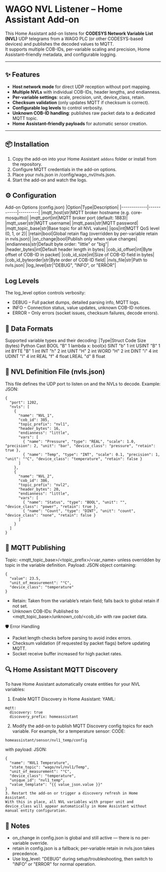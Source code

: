 # WAGO NVL Listener – Home Assistant Add-on

This Home Assistant add-on listens for **CODESYS Network Variable List (NVL)** UDP telegrams from a WAGO PLC (or other CODESYS-based devices) and publishes the decoded values to MQTT.  
It supports multiple COB-IDs, per-variable scaling and precision, Home Assistant–friendly metadata, and configurable logging.

---

## ✨ Features

- **Host network mode** for direct UDP reception without port mapping.
- **Multiple NVLs** with individual COB-IDs, header lengths, and endianness.
- **Per-variable settings**: scale, precision, unit, device_class, retain.
- **Checksum validation** (only updates MQTT if checksum is correct).
- **Configurable log levels** to control verbosity.
- **Unknown COB-ID handling**: publishes raw packet data to a dedicated MQTT topic.
- **Home Assistant–friendly payloads** for automatic sensor creation.

---

## 📦 Installation

1. Copy the add-on into your Home Assistant `addons` folder or install from the repository.
2. Configure MQTT credentials in the add-on options.
3. Place your nvls.json in /config/wago_nvl/nvls.json.
4. Start the add-on and watch the logs.

## ⚙️ Configuration
Add-on Options (config.json)
|Option|Type|Description|
|-------------|------------|----------|
|mqtt_host|str|MQTT broker hostname (e.g. core-mosquitto)|
|mqtt_port|int|MQTT broker port (default: 1883)|
|mqtt_user|str|MQTT username|
|mqtt_pass|str|MQTT password|
|mqtt_topic_base|str|Base topic for all NVL values|
|qos|int|MQTT QoS level (0, 1, or 2)|
|retain|bool|Global retain flag (overridden by per-variable retain in nvls.json)|
|on_change|bool|Publish only when value changes|
|endianness|str|Default byte order: "little" or "big"|
|header_bytes|int|Default header length in bytes|
|cob_id_offset|int|Byte offset of COB-ID in packet|
|cob_id_size|int|Size of COB-ID field in bytes|
|cob_id_byteorder|str|Byte order of COB-ID field|
|nvls_file|str|Path to nvls.json|
|log_level|str|"DEBUG", "INFO", or "ERROR"|

## Log Levels

The log_level option controls verbosity:
* DEBUG – Full packet dumps, detailed parsing info, MQTT logs.
* INFO – Connection status, value updates, unknown COB-ID notices.
* ERROR – Only errors (socket issues, checksum failures, decode errors).

## 📄 Data Formats
Supported variable types and their decoding:
|Type|Struct Code	Size (bytes)	Python Cast
BOOL	"B"	1	lambda x: bool(x)
SINT	"b"	1	int
USINT	"B"	1	int
BYTE	"B"	1	int
INT	"h"	2	int
UINT	"H"	2	int
WORD	"H"	2	int
DINT	"i"	4	int
UDINT	"I"	4	int
REAL	"f"	4	float
LREAL	"d"	8	float

## 📂 NVL Definition File (nvls.json)

This file defines the UDP port to listen on and the NVLs to decode.
Example:
JSON:
```
{
  "port": 1202,
  "nvls": [
    {
      "name": "NVL_1",
      "cob_id": 385,
      "topic_prefix": "nvl1",
      "header_bytes": 16,
      "endianness": "little",
      "vars": [
        { "name": "Pressure", "type": "REAL", "scale": 1.0, "precision": 2, "unit": "bar", "device_class": "pressure", "retain": true },
        { "name": "Temp", "type": "INT", "scale": 0.1, "precision": 1, "unit": "°C", "device_class": "temperature", "retain": false }
      ]
    },
    {
      "name": "NVL_2",
      "cob_id": 386,
      "topic_prefix": "nvl2",
      "header_bytes": 20,
      "endianness": "little",
      "vars": [
        { "name": "Status", "type": "BOOL", "unit": "", "device_class": "power", "retain": true },
        { "name": "Count", "type": "DINT", "unit": "count", "device_class": "none", "retain": false }
      ]
    }
  ]
}
```

## 📨 MQTT Publishing
Topic: <mqtt_topic_base>/<topic_prefix>/<var_name> unless overridden by topic in the variable definition.
Payload: JSON object containing:
```
{
  "value": 23.5,
  "unit_of_measurement": "°C",
  "device_class": "temperature"
}
```

* Retain: Taken from the variable’s retain field; falls back to global retain if not set.
* Unknown COB-IDs: Published to <mqtt_topic_base>/unknown_cob/<cob_id> with raw packet data.

🛡 Error Handling
* Packet length checks before parsing to avoid index errors.
* Checksum validation (if requested by packet flags) before updating MQTT.
* Socket receive buffer increased for high packet rates.

## 🔍 Home Assistant MQTT Discovery

To have Home Assistant automatically create entities for your NVL variables:

1. Enable MQTT Discovery in Home Assistant:
YAML:
```
mqtt:
  discovery: true
  discovery_prefix: homeassistant
```
2. Modify the add-on to publish MQTT Discovery config topics for each variable. For example, for a temperature sensor:
CODE:
```
homeassistant/sensor/nvl1_temp/config
```
with payload:
JSON:
```
{
  "name": "NVL1 Temperature",
  "state_topic": "wago/nvl/nvl1/Temp",
  "unit_of_measurement": "°C",
  "device_class": "temperature",
  "unique_id": "nvl1_temp",
  "value_template": "{{ value_json.value }}"
}
3. Restart the add-on or trigger a discovery refresh in Home Assistant.
With this in place, all NVL variables with proper unit and device_class will appear automatically in Home Assistant without manual entity configuration.
```

## 📌 Notes
* on_change in config.json is global and still active — there is no per-variable override.
* retain in config.json is a fallback; per-variable retain in nvls.json takes precedence.
* Use log_level: "DEBUG" during setup/troubleshooting, then switch to "INFO" or "ERROR" for normal operation.